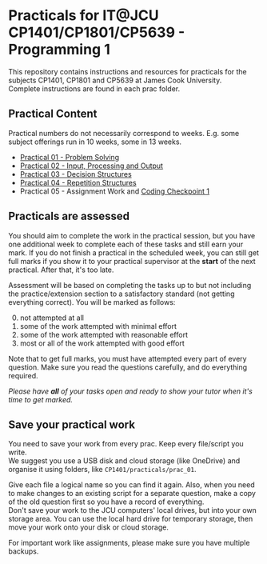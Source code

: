 # Practicals for IT@JCU CP1401/CP1801/CP5639 - Programming 1

This repository contains instructions and resources for practicals for the subjects CP1401, CP1801 and CP5639 at James Cook University.  
Complete instructions are found in each prac folder.

## Practical Content
Practical numbers do not necessarily correspond to weeks.
E.g. some subject offerings run in 10 weeks, some in 13 weeks.

* [Practical 01 - Problem Solving](./prac_01)
* [Practical 02 - Input, Processing and Output](./prac_02)
* [Practical 03 - Decision Structures](./prac_03)
* [Practical 04 - Repetition Structures](./prac_04)
* Practical 05 - Assignment Work and [Coding Checkpoint 1](./checkpoints/checkpoint_01.md) 

## Practicals are assessed

You should aim to complete the work in the practical session, but you
have one additional week to complete each of these tasks and still earn
your mark. If you do not finish a practical in the scheduled week, you
can still get full marks if you show it to your practical supervisor at
the **start** of the next practical. After that, it's too late.

Assessment will be based on completing the tasks up to but not including
the practice/extension section to a satisfactory standard (not getting
everything correct). You will be marked as follows:

0. not attempted at all
1. some of the work attempted with minimal effort
2. some of the work attempted with reasonable effort
3. most or all of the work attempted with good effort

Note that to get full marks, you must have attempted every part of every question. Make sure you read the questions carefully, and do everything required.

*Please have __all__ of your tasks open and ready to show your tutor when
it's time to get marked.*

## Save your practical work
You need to save your work from every prac. Keep every file/script you write.  
We suggest you use a USB disk and cloud storage (like OneDrive) and organise it using folders, like `CP1401/practicals/prac_01`.    

Give each file a logical name so you can find it again. Also, when you need to make changes to an existing script for a separate question, make a copy of the old question first so you have a record of everything.  
Don't save your work to the JCU computers' local drives, but into your own storage area. You can use the local hard drive for temporary storage, then move your work onto your disk or cloud storage.  

For important work like assignments, please make sure you have multiple backups.
